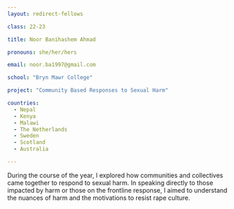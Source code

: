 ```yaml
---
layout: redirect-fellows

class: 22-23

title: Noor Banihashem Ahmad

pronouns: she/her/hers

email: noor.ba1997@gmail.com 

school: "Bryn Mawr College"

project: "Community Based Responses to Sexual Harm"

countries:
  - Nepal
  - Kenya
  - Malawi
  - The Netherlands
  - Sweden
  - Scotland
  - Australia

---
```


During the course of the year, I explored how communities and collectives came together to respond to sexual harm. In speaking directly to those impacted by harm or those on the frontline response, I aimed to understand the nuances of harm and the motivations to resist rape culture.
